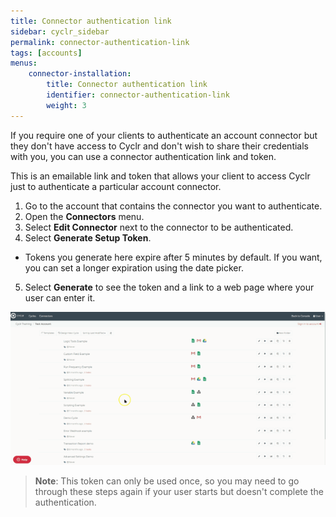 ```yaml
---
title: Connector authentication link
sidebar: cyclr_sidebar
permalink: connector-authentication-link
tags: [accounts]
menus:
    connector-installation:
        title: Connector authentication link
        identifier: connector-authentication-link
        weight: 3
---
```


If you require one of your clients to authenticate an account connector but they don't have access to Cyclr and don't wish to share their credentials with you, you can use a connector authentication link and token.

This is an emailable link and token that allows your client to access Cyclr just to authenticate a particular account connector.

1.  Go to the account that contains the connector you want to authenticate.
2.  Open the **Connectors** menu.
3.  Select **Edit Connector** next to the connector to be authenticated.
4.  Select **Generate Setup Token**.
  *  Tokens you generate here expire after 5 minutes by default.  If you want, you can set a longer expiration using the date picker.
5.  Select **Generate** to see the token and a link to a web page where your user can enter it.

![Animated Demo](./images/sign-in-token.gif)

> **Note**: This token can only be used once, so you may need to go through these steps again if your user starts but doesn't complete the authentication.
